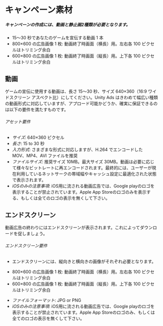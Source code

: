 # キャンペーン素材
##### キャンペーンの作成には、動画と静止画2種類が必要となります。

- 15～30 秒であなたのゲームを宣伝する動画 1 本
- 800×600 の広告画像 1 枚: 動画終了時画面（横長）用。左右各 100 ピクセルはトリミング余白
- 600×800 の広告画像 1 枚: 動画終了時画面（縦長）用。上下各 100 ピクセルはトリミング余白

## 動画
ゲームの宣伝に使用する動画は、長さ 15～30 秒、サイズ 640×360（16:9 ワイドスクリーン アスペクト比）にしてください。Unity Ads はきわめて幅広い種類の動画形式に対応していますが、アプロード可能かどうか、確実に保証できるのは以下の要件を満たすものです。

###### アセット要件
- *サイズ*: 640×360 ピクセル
- *長さ*: 15 to 30 秒
- *入力形式*: さまざまな形式に対応しますが、H.264 でエンコードした MOV、MP4、AVI ファイルを推奨
- *ファイルサイズ*: 推奨サイズ 10MB。最大サイズ 30MB。動画は必要に応じて様々なビットレートに再エンコードされます。最終的には、ユーザーが現在利用しているネットサークの帯域幅やキャッシュ設定に最適化された状態で表示されます。
- *iOSのみの注意事項*: iOS用に流される動画広告では、Google playのロゴを表示することが禁止されています。Apple App Storeのロゴのみを表示する、もしくは全てのロゴの表示を無くして下さい。

## エンドスクリーン
動画広告の終わりにはエンドスクリーンが表示されます。これによってダウンロードを促しましょう。

###### エンドスクリーン要件
- エンドスクリーンには、縦向きと横向きの画像がそれぞれ必要となります。
 * 800×600 の広告画像 1 枚: 動画終了時画面（横長）用。左右各 100 ピクセルはトリミング余白
 * 600×800 の広告画像 1 枚: 動画終了時画面（縦長）用。上下各 100 ピクセルはトリミング余白
- *ファイルフォーマット*: JPG or PNG
- *iOSのみの注意事項*: iOS用に流される動画広告では、Google playのロゴを表示することが禁止されています。Apple App Storeのロゴのみ、もしくは全てのロゴの表示を無くして下さい。
